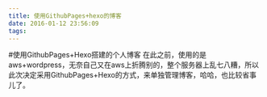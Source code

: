 ```yaml
---
title: 使用GithubPages+hexo的博客
date: 2016-01-12 23:56:09
tags:
---
```

#使用GithubPages+Hexo搭建的个人博客
在此之前，使用的是aws+wordpress，无奈自己又在aws上折腾别的，整个服务器上乱七八糟，所以此次决定采用GithubPages+Hexo的方式，来单独管理博客，哈哈，也比较省事儿了。
